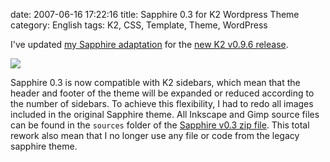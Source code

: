 date: 2007-06-16 17:22:16
title: Sapphire 0.3 for K2 Wordpress Theme
category: English
tags: K2, CSS, Template, Theme, WordPress

I've updated
[my Sapphire adaptation](http://kevin.deldycke.com/2007/03/sapphire-style-for-k2-wordpress-theme/)
for the
[new K2 v0.9.6 release](https://web.archive.org/web/20140626230528/http://getk2.com/2007/06/k2-v096-released/).

![](/uploads/2007/sapphire-style-for-k2-03-wordpress-theme.png)

Sapphire 0.3 is now compatible with K2 sidebars, which mean that the header and
footer of the theme will be expanded or reduced according to the number of
sidebars. To achieve this flexibility, I had to redo all images included in the
original Sapphire theme. All Inkscape and Gimp source files can be found in the
`sources` folder of the
[Sapphire v0.3 zip file](https://github.com/kdeldycke/sapphire/archive/sapphire-0.3.zip).
This total rework also mean that I no longer use any file or code from the
legacy sapphire theme.
